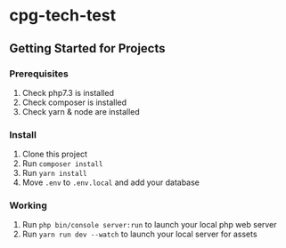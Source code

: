 # cpg-tech-test
## Getting Started for Projects

### Prerequisites

1. Check php7.3 is installed
2. Check composer is installed
3. Check yarn & node are installed

### Install

1. Clone this project
2. Run `composer install`
3. Run `yarn install`
4. Move `.env` to `.env.local` and add your database

### Working

1. Run `php bin/console server:run` to launch your local php web server
2. Run `yarn run dev --watch` to launch your local server for assets
